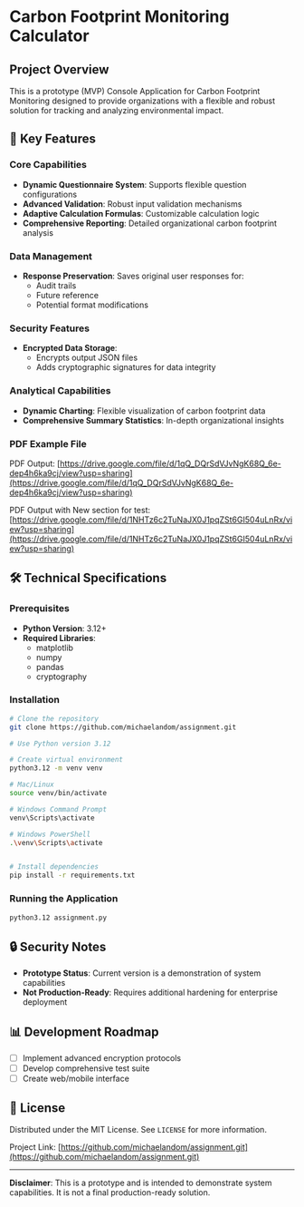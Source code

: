 # Carbon Footprint Monitoring Calculator

## Project Overview

This is a prototype (MVP) Console Application for Carbon Footprint Monitoring designed to provide organizations with a flexible and robust solution for tracking and analyzing environmental impact.

## 🚀 Key Features

### Core Capabilities
- **Dynamic Questionnaire System**: Supports flexible question configurations
- **Advanced Validation**: Robust input validation mechanisms
- **Adaptive Calculation Formulas**: Customizable calculation logic
- **Comprehensive Reporting**: Detailed organizational carbon footprint analysis

### Data Management
- **Response Preservation**: Saves original user responses for:
  - Audit trails
  - Future reference
  - Potential format modifications

### Security Features
- **Encrypted Data Storage**: 
  - Encrypts output JSON files
  - Adds cryptographic signatures for data integrity

### Analytical Capabilities
- **Dynamic Charting**: Flexible visualization of carbon footprint data
- **Comprehensive Summary Statistics**: In-depth organizational insights

### PDF Example File
PDF Output: [https://drive.google.com/file/d/1qQ_DQrSdVJvNgK68Q_6e-dep4h6ka9cj/view?usp=sharing](https://drive.google.com/file/d/1qQ_DQrSdVJvNgK68Q_6e-dep4h6ka9cj/view?usp=sharing)

PDF Output with New section for test: [https://drive.google.com/file/d/1NHTz6c2TuNaJX0J1pqZSt6GI504uLnRx/view?usp=sharing](https://drive.google.com/file/d/1NHTz6c2TuNaJX0J1pqZSt6GI504uLnRx/view?usp=sharing)

## 🛠 Technical Specifications
### Prerequisites
- **Python Version**: 3.12+
- **Required Libraries**:
  - matplotlib
  - numpy
  - pandas
  - cryptography

### Installation

```bash 
# Clone the repository
git clone https://github.com/michaelandom/assignment.git

# Use Python version 3.12

# Create virtual environment
python3.12 -m venv venv

# Mac/Linux
source venv/bin/activate

# Windows Command Prompt
venv\Scripts\activate 

# Windows PowerShell
.\venv\Scripts\activate


# Install dependencies
pip install -r requirements.txt
```

### Running the Application

```bash
python3.12 assignment.py
```

## 🔒 Security Notes
- **Prototype Status**: Current version is a demonstration of system capabilities
- **Not Production-Ready**: Requires additional hardening for enterprise deployment

## 📊 Development Roadmap
- [ ] Implement advanced encryption protocols
- [ ] Develop comprehensive test suite
- [ ] Create web/mobile interface

## 📝 License
Distributed under the MIT License. See `LICENSE` for more information.


Project Link: [https://github.com/michaelandom/assignment.git](https://github.com/michaelandom/assignment.git)

---

**Disclaimer**: This is a prototype and is intended to demonstrate system capabilities. It is not a final production-ready solution.
